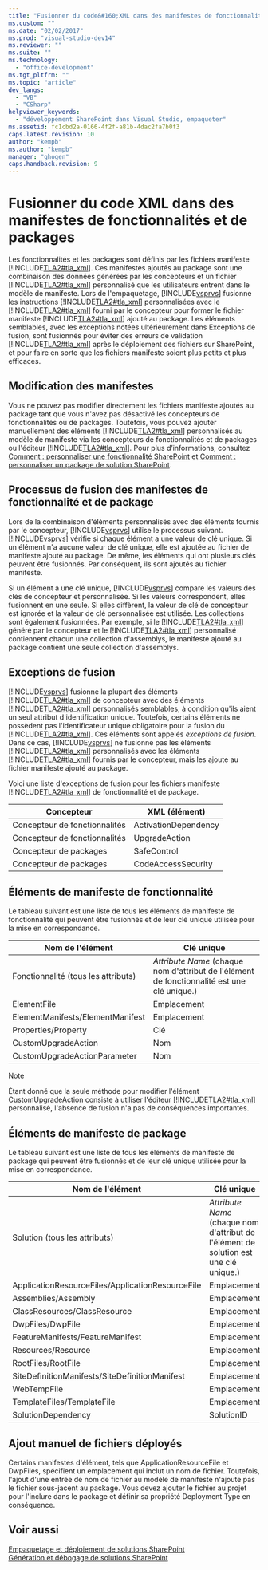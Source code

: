 ```yaml
---
title: "Fusionner du code&#160;XML dans des manifestes de fonctionnalit&#233;s et de packages | Microsoft Docs"
ms.custom: ""
ms.date: "02/02/2017"
ms.prod: "visual-studio-dev14"
ms.reviewer: ""
ms.suite: ""
ms.technology: 
  - "office-development"
ms.tgt_pltfrm: ""
ms.topic: "article"
dev_langs: 
  - "VB"
  - "CSharp"
helpviewer_keywords: 
  - "développement SharePoint dans Visual Studio, empaqueter"
ms.assetid: fc1cbd2a-0166-4f2f-a81b-4dac2fa7b0f3
caps.latest.revision: 10
author: "kempb"
ms.author: "kempb"
manager: "ghogen"
caps.handback.revision: 9
---
```

# Fusionner du code&#160;XML dans des manifestes de fonctionnalit&#233;s et de packages
  Les fonctionnalités et les packages sont définis par les fichiers manifeste [!INCLUDE[TLA2#tla_xml](../sharepoint/includes/tla2sharptla-xml-md.md)].  Ces manifestes ajoutés au package sont une combinaison des données générées par les concepteurs et un fichier [!INCLUDE[TLA2#tla_xml](../sharepoint/includes/tla2sharptla-xml-md.md)] personnalisé que les utilisateurs entrent dans le modèle de manifeste.  Lors de l'empaquetage, [!INCLUDE[vsprvs](../sharepoint/includes/vsprvs-md.md)] fusionne les instructions [!INCLUDE[TLA2#tla_xml](../sharepoint/includes/tla2sharptla-xml-md.md)] personnalisées avec le [!INCLUDE[TLA2#tla_xml](../sharepoint/includes/tla2sharptla-xml-md.md)] fourni par le concepteur pour former le fichier manifeste [!INCLUDE[TLA2#tla_xml](../sharepoint/includes/tla2sharptla-xml-md.md)] ajouté au package.  Les éléments semblables, avec les exceptions notées ultérieurement dans Exceptions de fusion, sont fusionnés pour éviter des erreurs de validation [!INCLUDE[TLA2#tla_xml](../sharepoint/includes/tla2sharptla-xml-md.md)] après le déploiement des fichiers sur SharePoint, et pour faire en sorte que les fichiers manifeste soient plus petits et plus efficaces.  
  
## Modification des manifestes  
 Vous ne pouvez pas modifier directement les fichiers manifeste ajoutés au package tant que vous n'avez pas désactivé les concepteurs de fonctionnalités ou de packages.  Toutefois, vous pouvez ajouter manuellement des éléments [!INCLUDE[TLA2#tla_xml](../sharepoint/includes/tla2sharptla-xml-md.md)] personnalisés au modèle de manifeste via les concepteurs de fonctionnalités et de packages ou l'éditeur [!INCLUDE[TLA2#tla_xml](../sharepoint/includes/tla2sharptla-xml-md.md)].  Pour plus d’informations, consultez [Comment : personnaliser une fonctionnalité SharePoint](../sharepoint/how-to-customize-a-sharepoint-feature.md) et [Comment : personnaliser un package de solution SharePoint](../sharepoint/how-to-customize-a-sharepoint-solution-package.md).  
  
## Processus de fusion des manifestes de fonctionnalité et de package  
 Lors de la combinaison d'éléments personnalisés avec des éléments fournis par le concepteur, [!INCLUDE[vsprvs](../sharepoint/includes/vsprvs-md.md)] utilise le processus suivant.  [!INCLUDE[vsprvs](../sharepoint/includes/vsprvs-md.md)] vérifie si chaque élément a une valeur de clé unique.  Si un élément n'a aucune valeur de clé unique, elle est ajoutée au fichier de manifeste ajouté au package.  De même, les éléments qui ont plusieurs clés peuvent être fusionnés.  Par conséquent, ils sont ajoutés au fichier manifeste.  
  
 Si un élément a une clé unique, [!INCLUDE[vsprvs](../sharepoint/includes/vsprvs-md.md)] compare les valeurs des clés de concepteur et personnalisée.  Si les valeurs correspondent, elles fusionnent en une seule.  Si elles diffèrent, la valeur de clé de concepteur est ignorée et la valeur de clé personnalisée est utilisée.  Les collections sont également fusionnées.  Par exemple, si le [!INCLUDE[TLA2#tla_xml](../sharepoint/includes/tla2sharptla-xml-md.md)] généré par le concepteur et le [!INCLUDE[TLA2#tla_xml](../sharepoint/includes/tla2sharptla-xml-md.md)] personnalisé contiennent chacun une collection d'assemblys, le manifeste ajouté au package contient une seule collection d'assemblys.  
  
## Exceptions de fusion  
 [!INCLUDE[vsprvs](../sharepoint/includes/vsprvs-md.md)] fusionne la plupart des éléments [!INCLUDE[TLA2#tla_xml](../sharepoint/includes/tla2sharptla-xml-md.md)] de concepteur avec des éléments [!INCLUDE[TLA2#tla_xml](../sharepoint/includes/tla2sharptla-xml-md.md)] personnalisés semblables, à condition qu'ils aient un seul attribut d'identification unique.  Toutefois, certains éléments ne possèdent pas l'identificateur unique obligatoire pour la fusion du [!INCLUDE[TLA2#tla_xml](../sharepoint/includes/tla2sharptla-xml-md.md)].  Ces éléments sont appelés *exceptions de fusion*.  Dans ce cas, [!INCLUDE[vsprvs](../sharepoint/includes/vsprvs-md.md)] ne fusionne pas les éléments [!INCLUDE[TLA2#tla_xml](../sharepoint/includes/tla2sharptla-xml-md.md)] personnalisés avec les éléments [!INCLUDE[TLA2#tla_xml](../sharepoint/includes/tla2sharptla-xml-md.md)] fournis par le concepteur, mais les ajoute au fichier manifeste ajouté au package.  
  
 Voici une liste d'exceptions de fusion pour les fichiers manifeste [!INCLUDE[TLA2#tla_xml](../sharepoint/includes/tla2sharptla-xml-md.md)] de fonctionnalité et de package.  
  
|Concepteur|XML \(élément\)|  
|----------------|---------------------|  
|Concepteur de fonctionnalités|ActivationDependency|  
|Concepteur de fonctionnalités|UpgradeAction|  
|Concepteur de packages|SafeControl|  
|Concepteur de packages|CodeAccessSecurity|  
  
## Éléments de manifeste de fonctionnalité  
 Le tableau suivant est une liste de tous les éléments de manifeste de fonctionnalité qui peuvent être fusionnés et de leur clé unique utilisée pour la mise en correspondance.  
  
|Nom de l'élément|Clé unique|  
|----------------------|----------------|  
|Fonctionnalité \(tous les attributs\)|*Attribute Name* \(chaque nom d'attribut de l'élément de fonctionnalité est une clé unique.\)|  
|ElementFile|Emplacement|  
|ElementManifests\/ElementManifest|Emplacement|  
|Properties\/Property|Clé|  
|CustomUpgradeAction|Nom|  
|CustomUpgradeActionParameter|Nom|  
  
> [!NOTE]  
>  Étant donné que la seule méthode pour modifier l'élément CustomUpgradeAction consiste à utiliser l'éditeur [!INCLUDE[TLA2#tla_xml](../sharepoint/includes/tla2sharptla-xml-md.md)] personnalisé, l'absence de fusion n'a pas de conséquences importantes.  
  
## Éléments de manifeste de package  
 Le tableau suivant est une liste de tous les éléments de manifeste de package qui peuvent être fusionnés et de leur clé unique utilisée pour la mise en correspondance.  
  
|Nom de l'élément|Clé unique|  
|----------------------|----------------|  
|Solution \(tous les attributs\)|*Attribute Name* \(chaque nom d'attribut de l'élément de solution est une clé unique.\)|  
|ApplicationResourceFiles\/ApplicationResourceFile|Emplacement|  
|Assemblies\/Assembly|Emplacement|  
|ClassResources\/ClassResource|Emplacement|  
|DwpFiles\/DwpFile|Emplacement|  
|FeatureManifests\/FeatureManifest|Emplacement|  
|Resources\/Resource|Emplacement|  
|RootFiles\/RootFile|Emplacement|  
|SiteDefinitionManifests\/SiteDefinitionManifest|Emplacement|  
|WebTempFile|Emplacement|  
|TemplateFiles\/TemplateFile|Emplacement|  
|SolutionDependency|SolutionID|  
  
## Ajout manuel de fichiers déployés  
 Certains manifestes d'élément, tels que ApplicationResourceFile et DwpFiles, spécifient un emplacement qui inclut un nom de fichier.  Toutefois, l'ajout d'une entrée de nom de fichier au modèle de manifeste n'ajoute pas le fichier sous\-jacent au package.  Vous devez ajouter le fichier au projet pour l'inclure dans le package et définir sa propriété Deployment Type en conséquence.  
  
## Voir aussi  
 [Empaquetage et déploiement de solutions SharePoint](../sharepoint/packaging-and-deploying-sharepoint-solutions.md)   
 [Génération et débogage de solutions SharePoint](../sharepoint/building-and-debugging-sharepoint-solutions.md)  
  
  